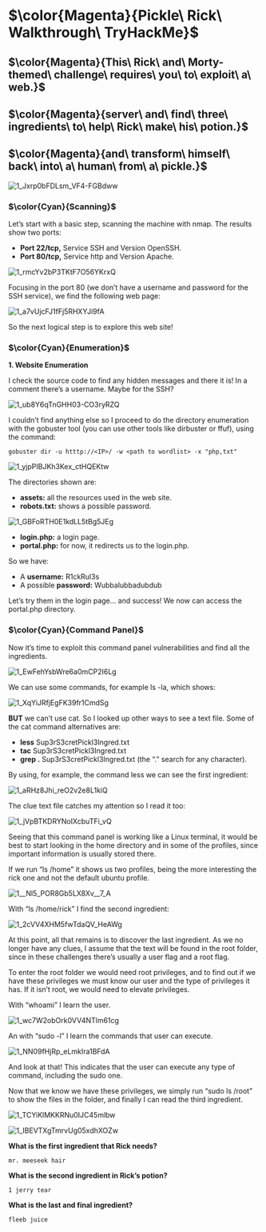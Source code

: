 # $\color{Magenta}{Pickle\ Rick\ Walkthrough\ TryHackMe}$
## $\color{Magenta}{This\ Rick\ and\ Morty-themed\ challenge\ requires\ you\ to\ exploit\ a\ web.}$
## $\color{Magenta}{server\ and\ find\ three\ ingredients\ to\ help\ Rick\ make\ his\ potion.}$
## $\color{Magenta}{and\ transform\ himself\ back\ into\ a\ human\ from\ a\ pickle.}$

![1_Jxrp0bFDLsm_VF4-FGBdww](https://github.com/user-attachments/assets/d79ca450-dc75-4ea2-a6a9-edc2991823e1)

### $\color{Cyan}{Scanning}$
Let’s start with a basic step, scanning the machine with nmap. The results show two ports:

- **Port 22/tcp,** Service SSH and Version OpenSSH.
- **Port 80/tcp,** Service http and Version Apache.

![1_rmcYv2bP3TKtF7O56YKrxQ](https://github.com/user-attachments/assets/f993b331-00ba-464f-aec6-6076d1576c72)

Focusing in the port 80 (we don’t have a username and password for the SSH service), we find the following web page:

![1_a7vUjcFJ1fFj5RHXYJi9fA](https://github.com/user-attachments/assets/518a1f78-9756-45ef-a722-1c863c60b8d5)

So the next logical step is to explore this web site!

### $\color{Cyan}{Enumeration}$
**1. Website Enumeration**

I check the source code to find any hidden messages and there it is! In a comment there’s a username. Maybe for the SSH?

![1_ub8Y6qTnGHH03-CO3ryRZQ](https://github.com/user-attachments/assets/479c353a-50d5-4622-b643-7abf22e29fcb)

I couldn’t find anything else so I proceed to do the directory enumeration with the gobuster tool (you can use other tools like dirbuster or ffuf), using the command:

`gobuster dir -u htttp://<IP>/ -w <path to wordlist> -x "php,txt"`

![1_yjpPIBJKh3Kex_ctHQEKtw](https://github.com/user-attachments/assets/8b7fe2f1-0ce6-4fc1-8739-f9655283c019)

The directories shown are:

- **assets:** all the resources used in the web site.
- **robots.txt:** shows a possible password.

![1_GBFoRTH0E1kdLL5tBg5JEg](https://github.com/user-attachments/assets/52c7b157-dae2-4214-a0f8-15179a69365d)

- **login.php:** a login page.
- **portal.php:** for now, it redirects us to the login.php.

So we have:

- A **username:** R1ckRul3s
- A possible **password:** Wubbalubbadubdub

Let’s try them in the login page… and success! We now can access the portal.php directory.

### $\color{Cyan}{Command Panel}$

Now it’s time to exploit this command panel vulnerabilities and find all the ingredients.

![1_EwFehYsbWre6a0mCP2I6Lg](https://github.com/user-attachments/assets/e4264b23-7c3f-497d-8394-dc5c40e18008)

We can use some commands, for example ls -la, which shows:

![1_XqYiJRfjEgFK39fr1CmdSg](https://github.com/user-attachments/assets/beb3596c-0484-45b1-b8e9-cb445b422f29)

**BUT** we can’t use cat. So I looked up other ways to see a text file. Some of the cat command alternatives are:

- **less** Sup3rS3cretPickl3Ingred.txt
- **tac** Sup3rS3cretPickl3Ingred.txt
- **grep .** Sup3rS3cretPickl3Ingred.txt (the “.” search for any character).

By using, for example, the command less we can see the first ingredient:

![1_aRHz8Jhi_reO2v2e8L1kiQ](https://github.com/user-attachments/assets/775edb2d-7eee-4cf8-92cc-bd36f7591a44)

The clue text file catches my attention so I read it too:

![1_jVpBTKDRYNoIXcbuTFi_vQ](https://github.com/user-attachments/assets/5f132c3b-0509-403f-bcd7-ed8d2aa19884)

Seeing that this command panel is working like a Linux terminal, it would be best to start looking in the home directory and in some of the profiles, since important information is usually stored there.

If we run “ls /home” it shows us two profiles, being the more interesting the rick one and not the default ubuntu profile.

![1__Nl5_POR8Gb5LX8Xv__7_A](https://github.com/user-attachments/assets/362cf66b-ecf8-4752-811a-7d815a25b969)

With “ls /home/rick” I find the second ingredient:

![1_2cVV4XHM5fwTdaQV_HeAWg](https://github.com/user-attachments/assets/59f002af-4c3b-43fb-bdbe-82f3bcc7fee7)

At this point, all that remains is to discover the last ingredient. As we no longer have any clues, I assume that the text will be found in the root folder, since in these challenges there’s usually a user flag and a root flag.

To enter the root folder we would need root privileges, and to find out if we have these privileges we must know our user and the type of privileges it has. If it isn’t root, we would need to elevate privileges.

With “whoami” I learn the user.

![1_wc7W2obOrk0VV4NTlm61cg](https://github.com/user-attachments/assets/9318ae46-d79d-406c-b17f-b0b242c8d554)

An with “sudo -l” I learn the commands that user can execute.

![1_NN09fHjRp_eLmkIra1BFdA](https://github.com/user-attachments/assets/25196a1c-b0e1-4b77-bb40-23230358cb1f)

And look at that! This indicates that the user can execute any type of command, including the sudo one.

Now that we know we have these privileges, we simply run “sudo ls /root” to show the files in the folder, and finally I can read the third ingredient.

![1_TCYiKlMKKRNu0IJC45mlbw](https://github.com/user-attachments/assets/a7a9557c-0662-4bed-956c-9f2a2fb25242)

![1_IBEVTXgTmrvUg05xdhXOZw](https://github.com/user-attachments/assets/9ee06b9a-30d7-4eb7-b6d6-345c7ff3222e)

**What is the first ingredient that Rick needs?**

`mr. meeseek hair`

**What is the second ingredient in Rick’s potion?**

`1 jerry tear`

**What is the last and final ingredient?**

`fleeb juice`
